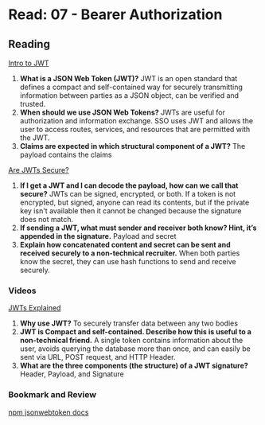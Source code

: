 # Read: 07 - Bearer Authorization

## Reading

[Intro to JWT](https://jwt.io/introduction/)

1. **What is a JSON Web Token (JWT)?** JWT is an open standard that defines a compact and self-contained way for securely transmitting information between parties as a JSON object, can be verified and trusted.
2. **When should we use JSON Web Tokens?** JWTs are useful for authorization and information exchange. SSO uses JWT and allows the user to access routes, services, and resources that are permitted with the JWT.
3. **Claims are expected in which structural component of a JWT?** The payload contains the claims

[Are JWTs Secure?](https://stackoverflow.com/questions/27301557/if-you-can-decode-jwt-how-are-they-secure)

1. **If I get a JWT and I can decode the payload, how can we call that secure?** JWTs can be signed, encrypted, or both. If a token is not encrypted, but signed, anyone can read its contents, but if the private key isn't available then it cannot be changed because the signature does not match.
2. **If sending a JWT, what must sender and receiver both know? Hint, it’s appended in the signature.** Payload and secret
3. **Explain how concatenated content and secret can be sent and received securely to a non-technical recruiter.** When both parties know the secret, they can use hash functions to send and receive securely.

### Videos

[JWTs Explained](https://www.youtube.com/watch?v=926mknSW9Lo)

1. **Why use JWT?** To securely transfer data between any two bodies
2. **JWT is Compact and self-contained. Describe how this is useful to a non-technical friend.** A single token contains information about the user, avoids querying the database more than once, and can easily be sent via URL, POST request, and HTTP Header.
3. **What are the three components (the structure) of a JWT signature?** Header, Payload, and Signature

### Bookmark and Review

[npm jsonwebtoken docs](https://www.npmjs.com/package/jsonwebtoken)